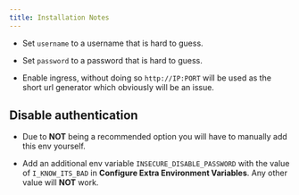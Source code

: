 ```yaml
---
title: Installation Notes
---
```


- Set `username` to a username that is hard to guess.
- Set `password` to a password that is hard to guess.

- Enable ingress, without doing so `http://IP:PORT` will be used as the short url generator which obviously will be an issue.


## Disable authentication

- Due to **NOT** being a recommended option you will have to manually add this env yourself.

- Add an additional env variable `INSECURE_DISABLE_PASSWORD` with the value of `I_KNOW_ITS_BAD` in **Configure Extra Environment Variables**. Any other value will **NOT** work.
